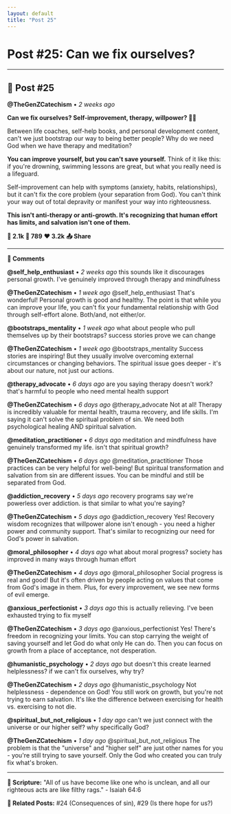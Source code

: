 ```yaml
---
layout: default
title: "Post 25"
---
```

# Post #25: Can we fix ourselves?

---

## 📱 Post #25

**@TheGenZCatechism** • *2 weeks ago*

**Can we fix ourselves? Self-improvement, therapy, willpower? 💪🔧**

Between life coaches, self-help books, and personal development content, can't we just bootstrap our way to being better people? Why do we need God when we have therapy and meditation?

**You can improve yourself, but you can't save yourself.** Think of it like this: if you're drowning, swimming lessons are great, but what you really need is a lifeguard.

Self-improvement can help with symptoms (anxiety, habits, relationships), but it can't fix the core problem (your separation from God). You can't think your way out of total depravity or manifest your way into righteousness.

**This isn't anti-therapy or anti-growth. It's recognizing that human effort has limits, and salvation isn't one of them.**

**💭 2.1k** **🔄 789** **❤️ 3.2k** **📤 Share**

---

**💬 Comments**

**@self_help_enthusiast** • *2 weeks ago*
this sounds like it discourages personal growth. I've genuinely improved through therapy and mindfulness

**@TheGenZCatechism** • *1 week ago*
@self_help_enthusiast That's wonderful! Personal growth is good and healthy. The point is that while you can improve your life, you can't fix your fundamental relationship with God through self-effort alone. Both/and, not either/or.

**@bootstraps_mentality** • *1 week ago*
what about people who pull themselves up by their bootstraps? success stories prove we can change

**@TheGenZCatechism** • *1 week ago*
@bootstraps_mentality Success stories are inspiring! But they usually involve overcoming external circumstances or changing behaviors. The spiritual issue goes deeper - it's about our nature, not just our actions.

**@therapy_advocate** • *6 days ago*
are you saying therapy doesn't work? that's harmful to people who need mental health support

**@TheGenZCatechism** • *6 days ago*
@therapy_advocate Not at all! Therapy is incredibly valuable for mental health, trauma recovery, and life skills. I'm saying it can't solve the spiritual problem of sin. We need both psychological healing AND spiritual salvation.

**@meditation_practitioner** • *6 days ago*
meditation and mindfulness have genuinely transformed my life. isn't that spiritual growth?

**@TheGenZCatechism** • *6 days ago*
@meditation_practitioner Those practices can be very helpful for well-being! But spiritual transformation and salvation from sin are different issues. You can be mindful and still be separated from God.

**@addiction_recovery** • *5 days ago*
recovery programs say we're powerless over addiction. is that similar to what you're saying?

**@TheGenZCatechism** • *5 days ago*
@addiction_recovery Yes! Recovery wisdom recognizes that willpower alone isn't enough - you need a higher power and community support. That's similar to recognizing our need for God's power in salvation.

**@moral_philosopher** • *4 days ago*
what about moral progress? society has improved in many ways through human effort

**@TheGenZCatechism** • *4 days ago*
@moral_philosopher Social progress is real and good! But it's often driven by people acting on values that come from God's image in them. Plus, for every improvement, we see new forms of evil emerge.

**@anxious_perfectionist** • *3 days ago*
this is actually relieving. I've been exhausted trying to fix myself

**@TheGenZCatechism** • *3 days ago*
@anxious_perfectionist Yes! There's freedom in recognizing your limits. You can stop carrying the weight of saving yourself and let God do what only He can do. Then you can focus on growth from a place of acceptance, not desperation.

**@humanistic_psychology** • *2 days ago*
but doesn't this create learned helplessness? if we can't fix ourselves, why try?

**@TheGenZCatechism** • *2 days ago*
@humanistic_psychology Not helplessness - dependence on God! You still work on growth, but you're not trying to earn salvation. It's like the difference between exercising for health vs. exercising to not die.

**@spiritual_but_not_religious** • *1 day ago*
can't we just connect with the universe or our higher self? why specifically God?

**@TheGenZCatechism** • *1 day ago*
@spiritual_but_not_religious The problem is that the "universe" and "higher self" are just other names for you - you're still trying to save yourself. Only the God who created you can truly fix what's broken.

---

**📖 Scripture:** "All of us have become like one who is unclean, and all our righteous acts are like filthy rags." - Isaiah 64:6

**🔗 Related Posts:** #24 (Consequences of sin), #29 (Is there hope for us?) 
